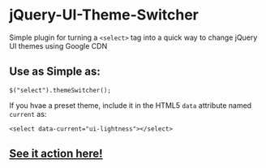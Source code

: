 # jQuery-UI-Theme-Switcher
Simple plugin for turning a `<select>` tag into a quick way to change jQuery UI themes using Google CDN

Use as Simple as:
---
    $("select").themeSwitcher();

If you hvae a preset theme, include it in the HTML5 `data` attribute named `current` as:

    <select data-current="ui-lightness"></select>


[See it action here!](https://jsfiddle.net/SpYk3/wa6hdkuv/)
---
